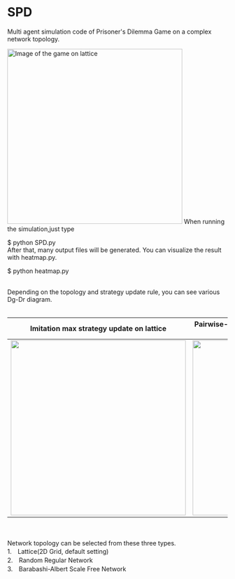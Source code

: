 # SPD
Multi agent simulation code of Prisoner's Dilemma Game on a complex network topology.<br>

<img src="https://user-images.githubusercontent.com/39644776/41784084-9bb5b1b4-7679-11e8-87be-2401128dd9a6.png" width="400px" title="Image of the game on lattice">
When running the simulation,just type <br>

$ python SPD.py <br>
After that, many output files will be generated. You can visualize the result with heatmap.py.<br>

$ python heatmap.py <br>
<br>

Depending on the topology and strategy update rule, you can see various Dg-Dr diagram.<br>
<br>

|Imitation max strategy update on lattice|Pairwise-Fermi strategy update on BA-Scale Free network|
|:---:|:---:|
|<img src="https://user-images.githubusercontent.com/39644776/41786084-79b1138c-767f-11e8-9316-b81229a3dcdf.png" width="400px">|<img src="https://user-images.githubusercontent.com/39644776/41786092-7e3ee1d6-767f-11e8-95c3-6523d7392f32.png" width="400px">|
<br>

<br>
Network topology can be selected from these three types.<br>
1.　Lattice(2D Grid, default setting)<br>
2.　Random Regular Network<br>
3.　Barabashi-Albert Scale Free Network<br>
<br>
